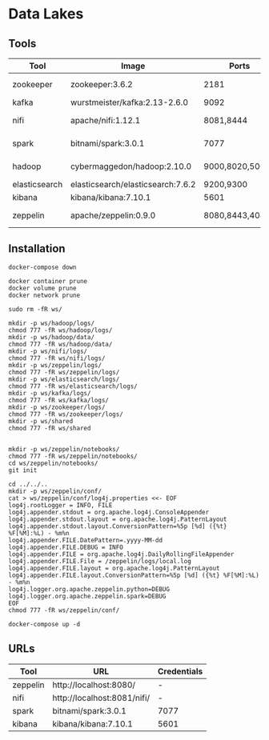 # Data Lakes

## Tools


| Tool              | Image                              | Ports           | Volume           |
| ----------------- | ---------------------------------- | --------------- | ---------------- |
| zookeeper         | zookeeper:3.6.2                    | 2181            | zookeeper-data   |
| kafka             | wurstmeister/kafka:2.13-2.6.0      | 9092            | kafka-logs       |
| nifi              | apache/nifi:1.12.1                 | 8081,8444       | shared-workspace |
| spark             | bitnami/spark:3.0.1                | 7077            | shared-workspace |
| hadoop            | cybermaggedon/hadoop:2.10.0        | 9000,8020,50070 | shared-workspace |
| elasticsearch     | elasticsearch/elasticsearch:7.6.2  | 9200,9300       | - |
| kibana            | kibana/kibana:7.10.1               | 5601            | - |
| zeppelin          | apache/zeppelin:0.9.0              | 8080,8443,4040  | shared-workspace |

## Installation

```shell
docker-compose down

docker container prune
docker volume prune
docker network prune

sudo rm -fR ws/
```

```shell
mkdir -p ws/hadoop/logs/
chmod 777 -fR ws/hadoop/logs/
mkdir -p ws/hadoop/data/
chmod 777 -fR ws/hadoop/data/
mkdir -p ws/nifi/logs/
chmod 777 -fR ws/nifi/logs/
mkdir -p ws/zeppelin/logs/
chmod 777 -fR ws/zeppelin/logs/
mkdir -p ws/elasticsearch/logs/
chmod 777 -fR ws/elasticsearch/logs/
mkdir -p ws/kafka/logs/
chmod 777 -fR ws/kafka/logs/
mkdir -p ws/zookeeper/logs/
chmod 777 -fR ws/zookeeper/logs/
mkdir -p ws/shared
chmod 777 -fR ws/shared


mkdir -p ws/zeppelin/notebooks/
chmod 777 -fR ws/zeppelin/notebooks/
cd ws/zeppelin/notebooks/
git init

cd ../../..
mkdir -p ws/zeppelin/conf/
cat > ws/zeppelin/conf/log4j.properties <<- EOF
log4j.rootLogger = INFO, FILE
log4j.appender.stdout = org.apache.log4j.ConsoleAppender
log4j.appender.stdout.layout = org.apache.log4j.PatternLayout
log4j.appender.stdout.layout.ConversionPattern=%5p [%d] ({%t} %F[%M]:%L) - %m%n
log4j.appender.FILE.DatePattern=.yyyy-MM-dd
log4j.appender.FILE.DEBUG = INFO
log4j.appender.FILE = org.apache.log4j.DailyRollingFileAppender
log4j.appender.FILE.File = /zeppelin/logs/local.log
log4j.appender.FILE.layout = org.apache.log4j.PatternLayout
log4j.appender.FILE.layout.ConversionPattern=%5p [%d] ({%t} %F[%M]:%L) - %m%n
log4j.logger.org.apache.zeppelin.python=DEBUG
log4j.logger.org.apache.zeppelin.spark=DEBUG
EOF
chmod 777 -fR ws/zeppelin/conf/

docker-compose up -d
```

## URLs

| Tool              | URL                         | Credentials    |
| ----------------- | --------------------------- | -------------- |
| zeppelin          | http://localhost:8080/      | - |
| nifi              | http://localhost:8081/nifi/ | - |
| spark             | bitnami/spark:3.0.1                | 7077           | shared-workspace |
| kibana            | kibana/kibana:7.10.1               | 5601           | - |


